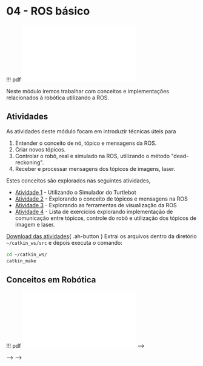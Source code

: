 # 04 - ROS básico

!!! pdf
    ![](slides-1.pdf)

Neste módulo iremos trabalhar com conceitos e implementações relacionados à robótica utilizando a ROS.

## Atividades
As atividades deste módulo focam em introduzir técnicas úteis para 

1. Entender o conceito de nó, tópico e mensagens da ROS.
2. Criar novos tópicos.
3. Controlar o robô, real e simulado na ROS, utilizando o método "dead-reckoning".
4. Receber e processar mensagens dos tópicos de imagens, laser.

Estes conceitos são explorados nas seguintes atividades,

- [Atividade 1](atividades/atividade1.md) - Utilizando o Simulador do Turtlebot
- [Atividade 2](atividades/atividade2.md) - Explorando o conceito de tópicos e mensagens na ROS
- [Atividade 3](atividades/atividade3.md) - Explorando as ferramentas de visualização da ROS
- [Atividade 4](atividades/atividade4.md) - Lista de exercícios explorando implementação de comunicação entre tópicos, controle do robô e utilização dos tópicos de imagem e laser.

[Download das atividades](atividades-modulo04-aluno.zip){ .ah-button }
Extrai os arquivos dentro da diretório `~/catkin_ws/src` e depois executa o comando:
```bash
cd ~/catkin_ws/
catkin_make
```

## Conceitos em Robótica

!!! pdf
    ![](slides-2.pdf) -->

<!-- ## Para entregar

Os arquivos para entrega encontram-se na pasta `APS04` dos repositórios de cada grupo no Classroom. Se essa pasta não aparece, siga o [guia para atualizar os enunciados](../../guias-infra/aps.md#recebendo-atualizacoes-e-novas-aps). Mova o diretório `APS04` para o diretorio `~/catkin_ws/src` e depois executa o comando:
```bash
cd ~/catkin_ws/
catkin_make
```

## Atividade Extra
Modifique o arquivo `goto.py` para criar um nó da ROS que, utilizando controle proporcional, move o robô a um ponto desejado `self.point` no mapa.

[Download das atividades](modulo4/scripts/goto.py){ .ah-button } --> --> -->

<!-- ??? details "Resposta"
    [Resposta](modulo4/scripts_resp/goto.py){ .ah-button } -->
